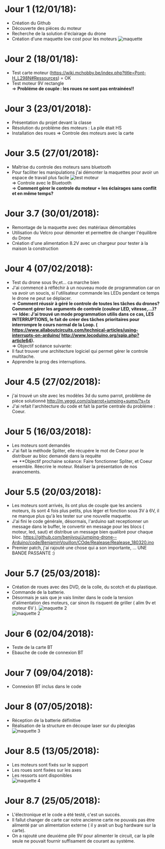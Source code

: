 # Jour 1 (12/01/18):
-  Création du Github  
-  Découverte des piéces du moteur  
-  Recherche de la solution d'éclairage du drone   
-  Création d'une maquette low cost pour les moteurs ![maquette](https://raw.githubusercontent.com/benjivou/Jumping-drone--Arduino/master/Image/Ben/Maquette1.jpg)

# Jour 2 (18/01/18):  
-  Test carte moteur (https://wiki.mchobby.be/index.php?title=Pont-H_L298N#Ressources) = OK  
-  Test moteur 9V rectangle    
=> **Probléme de couple : les roues ne sont pas entrainées!!**

# Jour 3 (23/01/2018):
-  Présentation du projet devant la classe 
-  Résolution du probléme des moteurs : La pile était HS
-  Installation des roues
=> Controle des moteurs avec la carte

# Jour 3.5 (27/01/2018):
-  Maîtrise du controle des moteurs sans bluetooth  
-  Pour faciliter les manipulations j'ai démonter la maquettes pour avoir un espace de travail plus facile ![test moteur](https://github.com/benjivou/Jumping-drone--Arduino/blob/master/Image/Ben/testmoteur.png)  
=> Controle avec le Bluetooth  
=> **Comment gérer le controle du moteur + les éclairages sans conflit et en même temps?**  

# Jour 3.7 (30/01/2018):  
-  Remontage de la maquette avec des matériaux démontables  
-  Utilisation du Velcro pour démonter et permettre de changer l'équilibre du Drone  
-  Création d'une alimentation 8.2V avec un chargeur pour tester à la maison la construction  

# Jour 4 (07/02/2018):
-  Test du drone sous 9v,et... ca marche bien  
-  J'ai commencé à réfléchir à un nouveau mode de programmation car on va avoir un soucis, si l'utilisateur commande les LEDs pendant ce temps le drone ne peut se déplacer.  
=> **Comment réussir à géré le controle de toutes les tâches du drones?  Comment gérer les arguments de controle (couleur LED, vitesse,...)?**  
==> **Idée: J'ai trouvé un mode programmation utilis dans ce cas, LES INTERRUPTIONS, le fait de créer des tâches prioritaires pour interrompre le cours normal de la Loop. (  https://www.allaboutcircuits.com/technical-articles/using-interrupts-on-arduino/     http://www.locoduino.org/spip.php?article64).**  
=> Objectif scéance suivante:  
-  Il faut trouver une architecture logiciel qui permet gérer le controle multitache.  
-  Apprendre la prog des interruptions. 

# Jour 4.5 (27/02/2018):
-   j'ai trouvé un site avec les modèles 3d du sumo  parrot,  problème de piéce solutionné
http://m.yeggi.com/q/parrot+jumping+sumo/?s=tx  
-  J'ai refait l'architecture du code et fait la partie centrale du probléme : Coeur.  

# Jour 5 (16/03/2018):
-  Les moteurs sont demandés  
-  J'ai fait la méthode Spliter, elle récupére le mot de Coeur pour le distribuer au bloc demandé dans la requête  
==> **Objectif prochaine scéance: Faire fonctionner Spliter, et Coeur ensemble. Réecrire le moteur. Réaliser la présentation de nos avancements.  

# Jour 5.5 (20/03/2018):
-  Les moteurs sont arrivés, ils ont plus de couple que les anciens moteurs, ils sont 4 fois plus petits, plus léger et fonction sous 3V à 6V, il ne manque plus qu'à les tester sur une nouvelle maquette.  
-  J'ai fini le code générale, désormais, l'arduino sait receptionner un message dans le buffer, le convertir en message pour les blocs ( moteur, led, saut) et distribue un message bien qualibré pour chaque bloc.  https://github.com/benjivou/Jumping-drone--Arduino/code/BenjaminVouillon/COde/Realease/Realease_180320.ino  
-  Premier patch, j'ai rajouté une chose qui a son importante, ... UNE BANDE PASSANTE :) 

# Jour 5.7 (25/03/2018):
-  Création de roues avec des DVD, de la colle, du scotch et du plastique.  
-  Commande de la batterie. 
-  Désormais je sais que je vais limiter dans le code la tension d'alimentation des moteurs, car sinon ils risquent de griller ( alim 9v et moteur 6V ). 
![maquette 2](https://github.com/benjivou/Jumping-drone--Arduino/blob/master/Image/Ben/Version%202.jpg)  
![maquette 2](https://github.com/benjivou/Jumping-drone--Arduino/blob/master/Image/Ben/Version%202%20dessous.jpg)  

# Jour 6 (02/04/2018):  
-  Teste de la carte BT  
-  Ebauche de code de connexion BT  

# Jour 7 (09/04/2018):  
-  Connexion BT inclus dans le code  

# Jour 8 (07/05/2018):  
-  Réception de la batterie définitive  
-  Réalisation de la structure en découpe laser sur du plexiglas  
![maquette 3](https://github.com/benjivou/Jumping-drone--Arduino/blob/master/Image/Ben/Structure.jpg)

# Jour 8.5 (13/05/2018):  
-  Les moteurs sont fixés sur le support  
-  Les roues sont fixées sur les axes  
-  Les ressorts sont disponibles  
![maquette 4](https://github.com/benjivou/Jumping-drone--Arduino/blob/master/Image/Ben/P_20180515_200301%5B1%5D.jpg)

# Jour 8.7 (25/05/2018):  
-  L'électronique et le code a été testé, c'est un succés.  
-  Il fallut changer de carte car notre ancienne carte ne pouvais pas être alimenté par un alimentation externe ( il y avait un bug hardware sur la carte).  
-  On a rajouté une deuxiéme pile 9V pour alimenter le circuit, car la pile seule ne pouvait fournir suffisament de courant au systéme.  


